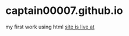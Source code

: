 # captain00007.github.io
my first work using html
[site is live at](https://captain00007.github.io/solution-mod2)

